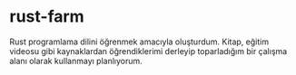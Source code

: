 # rust-farm
Rust programlama dilini öğrenmek amacıyla oluşturdum. Kitap, eğitim videosu gibi kaynaklardan öğrendiklerimi derleyip toparladığım bir çalışma alanı olarak kullanmayı planlıyorum.
